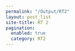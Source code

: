 ```yaml
---
permalink: "/Output/RT2"
layout: post_list
site-title: RT 2
pagination:
  enabled: true
  category: RT2
---
```


